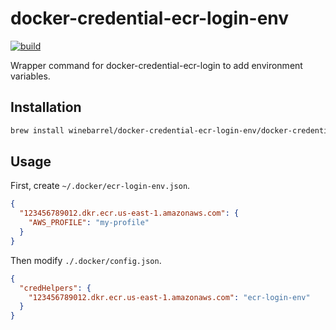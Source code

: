 # docker-credential-ecr-login-env

[![build](https://github.com/winebarrel/docker-credential-ecr-login-env/actions/workflows/build.yml/badge.svg)](https://github.com/winebarrel/docker-credential-ecr-login-env/actions/workflows/build.yml)

Wrapper command for docker-credential-ecr-login to add environment variables.

## Installation

```sh
brew install winebarrel/docker-credential-ecr-login-env/docker-credential-ecr-login-env
```

## Usage

First, create `~/.docker/ecr-login-env.json`.

```json
{
  "123456789012.dkr.ecr.us-east-1.amazonaws.com": {
    "AWS_PROFILE": "my-profile"
  }
}
```

Then modify `./.docker/config.json`.

```json
{
  "credHelpers": {
    "123456789012.dkr.ecr.us-east-1.amazonaws.com": "ecr-login-env"
  }
}
```
